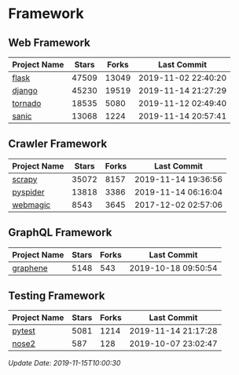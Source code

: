# Framework

## Web Framework

| Project Name | Stars | Forks | Last Commit |
| ------------ | ----- | ----- | ----------- |
| [flask](https://github.com/pallets/flask) | 47509 | 13049 | 2019-11-02 22:40:20 |
| [django](https://github.com/django/django) | 45230 | 19519 | 2019-11-14 21:27:29 |
| [tornado](https://github.com/tornadoweb/tornado) | 18535 | 5080 | 2019-11-12 02:49:40 |
| [sanic](https://github.com/huge-success/sanic) | 13068 | 1224 | 2019-11-14 20:57:41 |

## Crawler Framework

| Project Name | Stars | Forks | Last Commit |
| ------------ | ----- | ----- | ----------- |
| [scrapy](https://github.com/scrapy/scrapy) | 35072 | 8157 | 2019-11-14 19:36:56 |
| [pyspider](https://github.com/binux/pyspider) | 13818 | 3386 | 2019-11-14 06:16:04 |
| [webmagic](https://github.com/code4craft/webmagic) | 8543 | 3645 | 2017-12-02 02:57:06 |

## GraphQL Framework

| Project Name | Stars | Forks | Last Commit |
| ------------ | ----- | ----- | ----------- |
| [graphene](https://github.com/graphql-python/graphene) | 5148 | 543 | 2019-10-18 09:50:54 |

## Testing Framework

| Project Name | Stars | Forks | Last Commit |
| ------------ | ----- | ----- | ----------- |
| [pytest](https://github.com/pytest-dev/pytest) | 5081 | 1214 | 2019-11-14 21:17:28 |
| [nose2](https://github.com/nose-devs/nose2) | 587 | 128 | 2019-10-07 23:02:47 |

*Update Date: 2019-11-15T10:00:30*